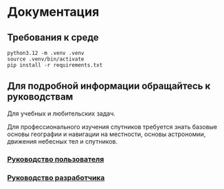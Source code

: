 # Документация

## Требования к среде
```
python3.12 -m .venv .venv
source .venv/bin/activate
pip install -r requirements.txt
```
## Для подробной информации обращайтесь к руководствам

Для учебных и любительских задач.

Для профессионального изучения спутников требуется знать базовые основы географии и навигации на местности, основы астрономии, движения небесных тел и спутников.

### [Руководство пользователя](/documentation/User%20guide.md)

### [Руководство разработчика](/documentation/Developer%20guide.md)